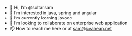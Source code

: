- 👋 Hi, I’m @soltansam
- 👀 I’m interested in java, spring and angular
- 🌱 I’m currently learning javaee
- 💞️ I’m looking to collaborate on enterprise web application
- 📫 How to reach me here or at sam@javaheap.net

<!---
soltansam/soltansam is a ✨ special ✨ repository because its `README.md` (this file) appears on your GitHub profile.
You can click the Preview link to take a look at your changes.
--->
